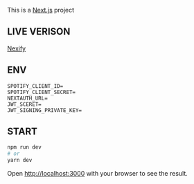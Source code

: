 This is a [Next.js](https://nextjs.org/) project

## LIVE VERISON
[Nexify](https://nexify.xyz/)

## ENV

```env
SPOTIFY_CLIENT_ID=
SPOTIFY_CLIENT_SECRET=
NEXTAUTH_URL=
JWT_SCERET=
JWT_SIGNING_PRIVATE_KEY=
```

## START

```bash
npm run dev
# or
yarn dev
```

Open [http://localhost:3000](http://localhost:3000) with your browser to see the result.


